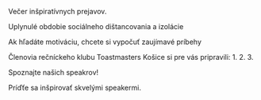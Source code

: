 Večer inšpiratívnych prejavov.

Uplynulé obdobie sociálneho dištancovania a izolácie

Ak hľadáte motiváciu, chcete si vypočuť zaujímavé príbehy

Členovia rečníckeho klubu Toastmasters Košice si pre vás pripravili:
1.
2.
3.

Spoznajte našich speakrov!

Príďťe sa inšpirovať skvelými speakermi.